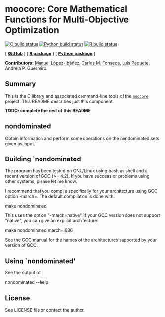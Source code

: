 moocore: Core Mathematical Functions for Multi-Objective Optimization
=====================================================================
<!-- badges: start -->
[![C build
status](https://github.com/multi-objective/moocore/workflows/C/badge.svg)](https://github.com/multi-objective/moocore/actions/workflows/C.yaml)
[![Python build
status](https://github.com/multi-objective/moocore/workflows/Python/badge.svg)](https://github.com/multi-objective/moocore/actions/workflows/python.yaml)
[![R build
status](https://github.com/multi-objective/moocore/workflows/R/badge.svg)](https://github.com/multi-objective/moocore/actions/workflows/R.yaml)
<!-- badges: end -->

[ [**GitHub**](https://github.com/multi-objective/moocore) ] [ [**R package**](https://multi-objective.github.io/moocore/r/) ] [ [**Python package**](https://multi-objective.github.io/moocore/python/) ]

**Contributors:**
    [Manuel López-Ibáñez](https://lopez-ibanez.eu),
    [Carlos M. Fonseca](https://eden.dei.uc.pt/~cmfonsec/),
    [Luís Paquete](https://eden.dei.uc.pt/~paquete/),
    Andreia P. Guerreiro.


Summary
-------

This is the C library and associated command-line tools of the [`moocore`](https://github.com/multi-objective/moocore) project. This README describes just this component.

**TODO: complete the rest of this README**

nondominated
------------

Obtain information and perform some operations on the nondominated
sets given as input.


  Building `nondominated'
  -----------------------

The program has been tested on GNU/Linux using bash as shell and a
recent version of GCC (>= 4.2). If you have success or problems using
other systems, please let me know.

I recommend that you compile specifically for your architecture
using GCC option -march=. The default compilation is done with:

  make nondominated

This uses the option "-march=native". If your GCC version does not
support "native", you can give an explicit architecture:

  make nondominated march=i686

See the GCC manual for the names of the architectures supported by
your version of GCC.


  Using `nondominated'
  --------------------

See the output of

  nondominated --help


  License
  -------

See LICENSE file or contact the author.
